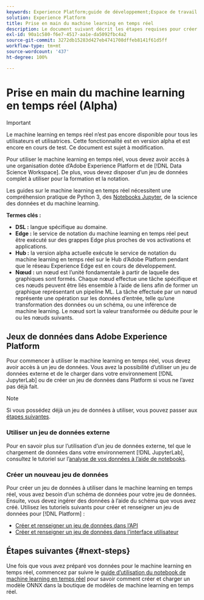 ```yaml
---
keywords: Experience Platform;guide de développement;Espace de travail de science des données;rubriques les plus consultées;machine learning en temps réel;
solution: Experience Platform
title: Prise en main du machine learning en temps réel
description: Le document suivant décrit les étapes requises pour créer un modèle de machine learning en temps réel dans Adobe Experience Platform.
exl-id: 90a1c580-f6e7-4517-aa1e-da5092fbc4a2
source-git-commit: 3272db15283d427eb4741708dffeb8141f61d5ff
workflow-type: tm+mt
source-wordcount: '437'
ht-degree: 100%

---
```


# Prise en main du machine learning en temps réel (Alpha)

>[!IMPORTANT]
>
>Le machine learning en temps réel n’est pas encore disponible pour tous les utilisateurs et utilisatrices. Cette fonctionnalité est en version alpha et est encore en cours de test. Ce document est sujet à modification.

Pour utiliser le machine learning en temps réel, vous devez avoir accès à une organisation dotée d’Adobe Experience Platform et de [!DNL Data Science Workspace]. De plus, vous devez disposer d’un jeu de données complet à utiliser pour la formation et la notation.

Les guides sur le machine learning en temps réel nécessitent une compréhension pratique de Python 3, des [Notebooks Jupyter](../jupyterlab/overview.md), de la science des données et du machine learning.

**Termes clés :**

- **DSL :** langue spécifique au domaine.
- **Edge :** le service de notation du machine learning en temps réel peut être exécuté sur des grappes Edge plus proches de vos activations et applications.
- **Hub :** la version alpha actuelle exécute le service de notation du machine learning en temps réel sur le Hub d’Adobe Platform pendant que le réseau Experience Edge est en cours de développement.
- **Nœud :** un nœud est l’unité fondamentale à partir de laquelle des graphiques sont formés. Chaque nœud effectue une tâche spécifique et ces nœuds peuvent être liés ensemble à l’aide de liens afin de former un graphique représentant un pipeline ML. La tâche effectuée par un nœud représente une opération sur les données d’entrée, telle qu’une transformation des données ou un schéma, ou une inférence de machine learning. Le nœud sort la valeur transformée ou déduite pour le ou les nœuds suivants.

## Jeux de données dans Adobe Experience Platform

Pour commencer à utiliser le machine learning en temps réel, vous devez avoir accès à un jeu de données. Vous avez la possibilité d’utiliser un jeu de données externe et de le charger dans votre environnement [!DNL JupyterLab] ou de créer un jeu de données dans Platform si vous ne l’avez pas déjà fait.

>[!NOTE]
>
>Si vous possédez déjà un jeu de données à utiliser, vous pouvez passer aux [étapes suivantes](#next-steps).

### Utiliser un jeu de données externe

Pour en savoir plus sur l’utilisation d’un jeu de données externe, tel que le chargement de données dans votre environnement [!DNL JupyterLab], consultez le tutoriel sur l’[analyse de vos données à l’aide de notebooks](../jupyterlab/analyze-your-data.md#external-data).

### Créer un nouveau jeu de données

Pour créer un jeu de données à utiliser dans le machine learning en temps réel, vous avez besoin d’un schéma de données pour votre jeu de données. Ensuite, vous devez ingérer des données à l’aide du schéma que vous avez créé. Utilisez les tutoriels suivants pour créer et renseigner un jeu de données pour [!DNL Platform] :

- [Créer et renseigner un jeu de données dans l’API](../../catalog/datasets/create.md)
- [Créer et renseigner un jeu de données dans l’interface utilisateur](../../ingestion/tutorials/ingest-batch-data.md)

## Étapes suivantes {#next-steps}

Une fois que vous avez préparé vos données pour le machine learning en temps réel, commencez par suivre le [guide d’utilisation du notebook de machine learning en temps réel](./rtml-authoring-notebook.md) pour savoir comment créer et charger un modèle ONNX dans la boutique de modèles de machine learning en temps réel.
